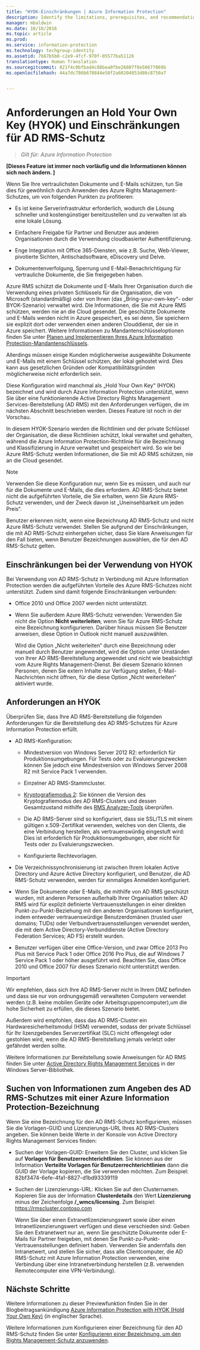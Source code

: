 ```yaml
---
title: "HYOK-Einschränkungen | Azure Information Protection"
description: Identify the limitations, prerequisites, and recommendations if you select AD RMS protection with Azure Information Protection. This solution is sometimes referred to as "hold your own key" (HYOK).
manager: mbaldwin
ms.date: 10/10/2016
ms.topic: article
ms.prod: 
ms.service: information-protection
ms.technology: techgroup-identity
ms.assetid: 7667b5b0-c2e9-4fcf-970f-05577ba51126
translationtype: Human Translation
ms.sourcegitcommit: 821f4c0bfbad4c88bea0fbe26807f8e50677069b
ms.openlocfilehash: 44a7dc786b678844e58f2a60204853d86c8750a7


---
```


# Anforderungen an Hold Your Own Key (HYOK) und Einschränkungen für AD RMS-Schutz

>*Gilt für: Azure Information Protection*

**[Dieses Feature ist immer noch vorläufig und die Informationen können sich noch ändern. ]**

Wenn Sie Ihre vertraulichsten Dokumente und E-Mails schützen, tun Sie dies für gewöhnlich durch Anwenden des Azure Rights Management-Schutzes, um von folgenden Punkten zu profitieren:

- Es ist keine Serverinfrastruktur erforderlich, wodurch die Lösung schneller und kostengünstiger bereitzustellen und zu verwalten ist als eine lokale Lösung.

- Einfachere Freigabe für Partner und Benutzer aus anderen Organisationen durch die Verwendung cloudbasierter Authentifizierung.

- Enge Integration mit Office 365-Diensten, wie z.B. Suche, Web-Viewer, pivotierte Sichten, Antischadsoftware, eDiscovery und Delve.

- Dokumentenverfolgung, Sperrung und E-Mail-Benachrichtigung für vertrauliche Dokumente, die Sie freigegeben haben.

Azure RMS schützt die Dokumente und E-Mails Ihrer Organisation durch die Verwendung eines privaten Schlüssels für die Organisation, die von Microsoft (standardmäßig) oder von Ihnen (das „Bring-your-own-key“- oder BYOK-Szenario) verwaltet wird. Die Informationen, die Sie mit Azure RMS schützen, werden nie an die Cloud gesendet. Die geschützte Dokumente und E-Mails werden nicht in Azure gespeichert, es sei denn, Sie speichern sie explizit dort oder verwenden einen anderen Clouddienst, der sie in Azure speichert. Weitere Informationen zu Mandantenschlüsseloptionen finden Sie unter [Planen und Implementieren Ihres Azure Information Protection-Mandantenschlüssels](../plan-design/plan-implement-tenant-key.md). 

Allerdings müssen einige Kunden möglicherweise ausgewählte Dokumente und E-Mails mit einem Schlüssel schützen, der lokal gehostet wird. Dies kann aus gesetzlichen Gründen oder Kompatibilitätsgründen möglicherweise nicht erforderlich sein. 

Diese Konfiguration wird manchmal als „Hold Your Own Key“ (HYOK) bezeichnet und wird durch Azure Information Protection unterstützt, wenn Sie über eine funktionierende Active Directory Rights Management Services-Bereitstellung (AD RMS) mit den Anforderungen verfügen, die im nächsten Abschnitt beschrieben werden. Dieses Feature ist noch in der Vorschau.

In diesem HYOK-Szenario werden die Richtlinien und der private Schlüssel der Organisation, die diese Richtlinien schützt, lokal verwaltet und gehalten, während die Azure Information Protection-Richtlinie für die Bezeichnung und Klassifizierung in Azure verwaltet und gespeichert wird. So wie bei Azure RMS-Schutz werden Informationen, die Sie mit AD RMS schützen, nie an die Cloud gesendet.

> [!NOTE]
> Verwenden Sie diese Konfiguration nur, wenn Sie es müssen, und auch nur für die Dokumente und E-Mails, die dies erfordern. AD RMS-Schutz bietet nicht die aufgeführten Vorteile, die Sie erhalten, wenn Sie Azure RMS-Schutz verwenden, und der Zweck davon ist „Uneinsehbarkeit um jeden Preis“.

Benutzer erkennen nicht, wenn eine Bezeichnung AD RMS-Schutz und nicht Azure RMS-Schutz verwendet. Stellen Sie aufgrund der Einschränkungen, die mit AD RMS-Schutz einhergehen sicher, dass Sie klare Anweisungen für den Fall bieten, wenn Benutzer Bezeichnungen auswählen, die für den AD RMS-Schutz gelten.

## Einschränkungen bei der Verwendung von HYOK

Bei Verwendung von AD RMS-Schutz in Verbindung mit Azure Information Protection werden die aufgeführten Vorteile des Azure RMS-Schutzes nicht unterstützt. Zudem sind damit folgende Einschränkungen verbunden:

- Office 2010 und Office 2007 werden nicht unterstützt.

- Wenn Sie außerdem Azure RMS-Schutz verwenden: Verwenden Sie nicht die Option **Nicht weiterleiten**, wenn Sie für Azure RMS-Schutz eine Bezeichnung konfigurieren. Darüber hinaus müssen Sie Benutzer anweisen, diese Option in Outlook nicht manuell auszuwählen. 

    Wird die Option „Nicht weiterleiten“ durch eine Bezeichnung oder manuell durch Benutzer angewendet, wird die Option unter Umständen von Ihrer AD RMS-Bereitstellung angewendet und nicht wie beabsichtigt vom Azure Rights Management-Dienst. Bei diesem Szenario können Personen, denen Sie extern Inhalte zur Verfügung stellen, E-Mail-Nachrichten nicht öffnen, für die diese Option „Nicht weiterleiten“ aktiviert wurde.

## Anforderungen an HYOK

Überprüfen Sie, dass Ihre AD RMS-Bereitstellung die folgenden Anforderungen für die Bereitstellung des AD RMS-Schutzes für Azure Information Protection erfüllt.

- AD RMS-Konfiguration:
    
    - Mindestversion von Windows Server 2012 R2: erforderlich für Produktionsumgebungen. Für Tests oder zu Evaluierungszwecken können Sie jedoch eine Mindestversion von Windows Server 2008 R2 mit Service Pack 1 verwenden.
    
    - Einzelner AD RMS-Stammcluster.
    
    - [Kryptografiemodus 2](https://technet.microsoft.com/library/hh867439.aspx): Sie können die Version des Kryptografiemodus des AD RMS-Clusters und dessen Gesamtzustand mithilfe des [RMS Analyzer-Tools](https://www.microsoft.com/en-us/download/details.aspx?id=46437) überprüfen.   
    
    - Die AD RMS-Server sind so konfiguriert, dass sie SSL/TLS mit einem gültigen x.509-Zertifikat verwenden, welches von den Clients, die eine Verbindung herstellen, als vertrauenswürdig eingestuft wird: Dies ist erforderlich für Produktionsumgebungen, aber nicht für Tests oder zu Evaluierungszwecken.
    
    - Konfigurierte Rechtevorlagen.

- Die Verzeichnissynchronisierung ist zwischen Ihrem lokalen Active Directory und Azure Active Directory konfiguriert, und Benutzer, die AD RMS-Schutz verwenden, werden für einmaliges Anmelden konfiguriert.

- Wenn Sie Dokumente oder E-Mails, die mithilfe von AD RMS geschützt wurden, mit anderen Personen außerhalb Ihrer Organisation teilen: AD RMS wird für explizit definierte Vertrauensstellungen in einer direkten Punkt-zu-Punkt-Beziehung mit den anderen Organisationen konfiguriert, indem entweder vertrauenswürdige Benutzerdomänen (trusted user domains; TUDs) oder Verbundvertrauensstellungen verwendet werden, die mit dem Active Directory-Verbunddienste (Active Directory Federation Services; AD FS) erstellt wurden.

- Benutzer verfügen über eine Office-Version, und zwar Office 2013 Pro Plus mit Service Pack 1 oder Office 2016 Pro Plus, die auf Windows 7 Service Pack 1 oder höher ausgeführt wird. Beachten Sie, dass Office 2010 und Office 2007 für dieses Szenario nicht unterstützt werden.

> [!IMPORTANT]
> Wir empfehlen, dass sich Ihre AD RMS-Server nicht in Ihrem DMZ befinden und dass sie nur von ordnungsgemäß verwalteten Computern verwendet werden (z.B. keine mobilen Geräte oder Arbeitsgruppencomputer),um die hohe Sicherheit zu erfüllen, die dieses Szenario bietet. 
> 
> Außerdem wird empfohlen, dass das AD RMS-Cluster ein Hardwaresicherheitsmodul (HSM) verwendet, sodass der private Schlüssel für Ihr lizenzgebendes Serverzertifikat (SLC) nicht offengelegt oder gestohlen wird, wenn die AD RMS-Bereitstellung jemals verletzt oder gefährdet werden sollte. 

Weitere Informationen zur Bereitstellung sowie Anweisungen für AD RMS finden Sie unter [Active Directory Rights Management Services](https://technet.microsoft.com/library/hh831364.aspx) in der Windows Server-Bibliothek. 


## Suchen von Informationen zum Angeben des AD RMS-Schutzes mit einer Azure Information Protection-Bezeichnung

Wenn Sie eine Bezeichnung für den AD RMS-Schutz konfigurieren, müssen Sie die Vorlagen-GUID und Lizenzierungs-URL Ihres AD RMS-Clusters angeben. Sie können beide Werte in der Konsole von Active Directory Rights Management Services finden:

- Suchen der Vorlagen-GUID: Erweitern Sie den Cluster, und klicken Sie auf **Vorlagen für Benutzerrechterichtlinien**. Sie können aus der Information **Verteilte Vorlagen für Benutzerrechterichtlinien** dann die GUID der Vorlage kopieren, die Sie verwenden möchten. Zum Beispiel: 82bf3474-6efe-4fa1-8827-d1bd93339119

- Suchen der Lizenzierungs-URL: Klicken Sie auf den Clusternamen. Kopieren Sie aus der Information **Clusterdetails** den Wert **Lizenzierung** minus der Zeichenfolge **/_wmcs/licensing**. Zum Beispiel: https://rmscluster.contoso.com 
    
    Wenn Sie über einen Extranetlizenzierungswert sowie über einen Intranetlizenzierungswert verfügen und diese verschieden sind: Geben Sie den Extranetwert nur an, wenn Sie geschützte Dokumente oder E-Mails für Partner freigeben, mit denen Sie Punkt-zu-Punkt-Vertrauensstellungen definiert haben. Verwenden Sie andernfalls den Intranetwert, und stellen Sie sicher, dass alle Clientcomputer, die AD RMS-Schutz mit Azure Information Protection verwenden, eine Verbindung über eine Intranetverbindung herstellen (z.B. verwenden Remotecomputer eine VPN-Verbindung).

## Nächste Schritte

Weitere Informationen zu dieser Previewfunktion finden Sie in der Blogbeitragsankündigung [Azure Information Protection with HYOK (Hold Your Own Key)](https://blogs.technet.microsoft.com/enterprisemobility/2016/08/10/azure-information-protection-with-hyok-hold-your-own-key/) (in englischer Sprache).

Weitere Informationen zum Konfigurieren einer Bezeichnung für den AD RMS-Schutz finden Sie unter [Konfigurieren einer Bezeichnung, um den Rights Management-Schutz anzuwenden](../deploy-use/configure-policy-protection.md). 



<!--HONumber=Oct16_HO2-->


